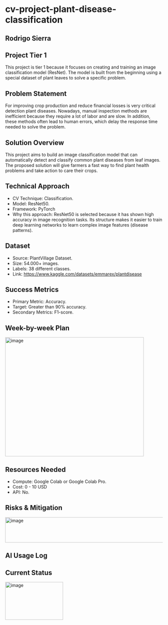 # cv-project-plant-disease-classification

## Rodrigo Sierra

## Project Tier 1

This project is tier 1 because it focuses on creating and training an image classification model (ResNet). The model is built from the beginning using a special dataset of plant leaves to solve a specific problem.

## Problem Statement

For improving crop production and reduce financial losses is very critical detection plant diseases. Nowadays, manual inspection methods are inefficient because they require a lot of labor and are slow. In addition, these methods often lead to human errors, which delay the response time needed to solve the problem.

## Solution Overview

This project aims to build an image classification model that can automatically detect and classify common plant diseases from leaf images. The proposed solution will give farmers a fast way to find plant health problems and take action to care their crops.

## Technical Approach

- CV Technique: Classification.
- Model: ResNet50.
- Framework: PyTorch
- Why this approach: ResNet50 is selected because it has shown high accuracy in image recognition tasks. Its structure makes it easier to train deep learning networks to learn complex image features (disease patterns).

## Dataset

- Source: PlantVillage Dataset.
- Size: 54.000+ images.
- Labels: 38 different classes.
- Link: https://www.kaggle.com/datasets/emmarex/plantdisease

## Success Metrics

- Primary Metric: Accuracy.
- Target: Greater than 90% accuracy.
- Secondary Metrics: F1-score.

## Week-by-week Plan


<img width="443" height="381" alt="image" src="https://github.com/user-attachments/assets/f62d99d3-e99b-4026-957c-4c4d97aaa3d7" />


## Resources Needed

- Compute: Google Colab or Google Colab Pro.
- Cost: 0 - 10 USD
- API: No.

## Risks & Mitigation


<img width="557" height="81" alt="image" src="https://github.com/user-attachments/assets/f9a412cd-0f18-44a1-9ea6-c9a6c0c91649" />


## AI Usage Log


## Current Status


<img width="185" height="121" alt="image" src="https://github.com/user-attachments/assets/f20d33f2-70fd-4537-b0d6-46a89ee71af6" />


